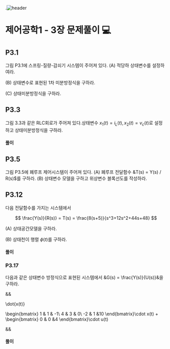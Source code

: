 .![header](https://capsule-render.vercel.app/api?type=wave&color=auto&height=300&section=header&text=Control-Systems-Engineering&fontSize=30)




#  제어공학1 - 3장 문제풀이 :computer: 



## P3.1
그림 P3.1에 스프링-질량-감쇠기 시스템이 주어져 있다.
(A) 적당하 상태변수를 설정하여라.

(B) 상태변수로 표현된 1차 미분방정식을 구하라.

(C) 상태미분방정식을 구하라.


## P3.3
그림 3.3과 같은 RLC회로가 주어져 있다.상태변수 $x_1(t) = i_L(t),x_2(t) = v_c(t)$로 설정하고 상태미분방정식을 구하라. 
#### 풀이

## P3.5
그림 P3.5에 폐루프 제어시스템이 주어져 있다.
(A) 폐루프 전달함수 &T(s) = Y(s) / R(s)$를 구하라.
(B) 상태변수 모델을 구하고 위상변수 블록선도를 작성하라.



## P3.12
다음 전달함수를 가지는 시스템에서

$$
\frac{Y(s)}{R(s)} = T(s) = \frac{8(s+5)}{s^3+12s^2+44s+48}
$$

(A) 상태공간모델을 구하라.

(B) 상태천이 행렬 $\phi(t)$를 구하라.
#### 풀이


### P3.17
다음과 같은 상태변수 방정식으로 표현된 시스템에서 &G(s) = \frac{Y(s)}{U(s)}&을 구하라.


&&

\dot{x(t)} 

\begin{bmatrix}
1 & 1 & -1\\
4 & 3 & 0\\
-2 & 1 &10 
\end{bmatrix}\cdot x(t) + \begin{bmatrix}
0 & 0 &4 
\end{bmatrix}\cdot u(t)

&&

#### 풀이
